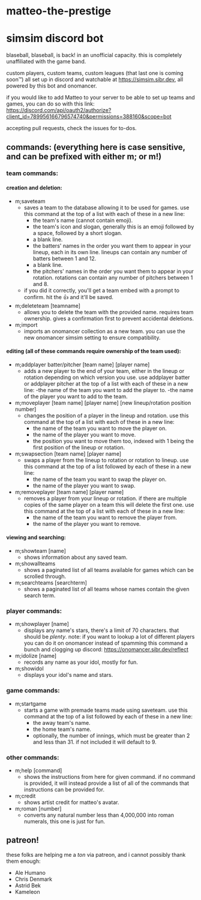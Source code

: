 # matteo-the-prestige
# simsim discord bot

blaseball, blaseball, is back! in an unofficial capacity. this is completely unaffiliated with the game band.

custom players, custom teams, custom leagues (that last one is coming soon™) all set up in discord and watchable at https://simsim.sibr.dev, all powered by this bot and onomancer. 

if you would like to add Matteo to your server to be able to set up teams and games, you can do so with this link: https://discord.com/api/oauth2/authorize?client_id=789956166796574740&permissions=388160&scope=bot

accepting pull requests, check the issues for to-dos.


## commands: (everything here is case sensitive, and can be prefixed with either m; or m!)

### team commands:

#### creation and deletion:
- m;saveteam
  - saves a team to the database allowing it to be used for games. use this command at the top of a list with each of these in a new line:
	- the team's name (cannot contain emoji).
	- the team's icon and slogan, generally this is an emoji followed by a space, followed by a short slogan.
	- a blank line.
	- the batters' names in the order you want them to appear in your lineup, each in its own line. lineups can contain any number of batters between 1 and 12.
	- a blank line.
	- the pitchers' names in the order you want them to appear in your rotation. rotations can contain any number of pitchers between 1 and 8.
  - if you did it correctly, you'll get a team embed with a prompt to confirm. hit the 👍 and it'll be saved.
- m;deleteteam [teamname]
  - allows you to delete the team with the provided name. requires team ownership. gives a confirmation first to prevent accidental deletions.
- m;import
  - imports an onomancer collection as a new team. you can use the new onomancer simsim setting to ensure compatibility.

#### editing (all of these commands require ownership of the team used):
- m;addplayer batter/pitcher [team name] [player name]
  - adds a new player to the end of your team, either in the lineup or rotation depending on which version you use. use addplayer batter or addplayer pitcher at the top of a list with each of these in a new line:
    -the name of the team you want to add the player to.
	-the name of the player you want to add to the team.
- m;moveplayer [team name] [player name] [new lineup/rotation position number]
  - changes the position of a player in the lineup and rotation. use this command at the top of a list with each of these in a new line:
    - the name of the team you want to move the player on.
	- the name of the player you want to move.
	- the position you want to move them too, indexed with 1 being the first position of the lineup or rotation.
- m;swapsection [team name] [player name]
  - swaps a player from the lineup to rotation or rotation to lineup. use this command at the top of a list followed by each of these in a new line:
    - the name of the team you want to swap the player on.
	- the name of the player you want to swap.
- m;removeplayer [team name] [player name]	
  - removes a player from your lineup or rotation. if there are multiple copies of the same player on a team this will delete the first one. use this command at the top of a list with each of these in a new line:
	- the name of the team you want to remove the player from.
	- the name of the player you want to remove.

#### viewing and searching:  
- m;showteam [name]
  - shows information about any saved team.
- m;showallteams
  - shows a paginated list of all teams available for games which can be scrolled through.	  
- m;searchteams [searchterm]
  - shows a paginated list of all teams whose names contain the given search term.
  
### player commands:	 
- m;showplayer [name]
  - displays any name's stars, there's a limit of 70 characters. that should be *plenty*. note: if you want to lookup a lot of different players you can do it on onomancer instead of spamming this command a bunch and clogging up discord: https://onomancer.sibr.dev/reflect
- m;idolize [name]
  - records any name as your idol, mostly for fun.
- m;showidol 
  - displays your idol's name and stars.
  
### game commands:
- m;startgame
  - starts a game with premade teams made using saveteam. use this command at the top of a list followed by each of these in a new line:
	- the away team's name.
	- the home team's name.
	- optionally, the number of innings, which must be greater than 2 and less than 31. if not included it will default to 9.	  

### other commands:
- m;help [command]
  - shows the instructions from here for given command. if no command is provided, it will instead provide a list of all of the commands that instructions can be provided for.    
- m;credit
  - shows artist credit for matteo's avatar.  
- m;roman [number]
  - converts any natural number less than 4,000,000 into roman numerals, this one is just for fun.

## patreon!

these folks are helping me a *ton* via patreon, and i cannot possibly thank them enough:
- Ale Humano
- Chris Denmark
- Astrid Bek
- Kameleon
